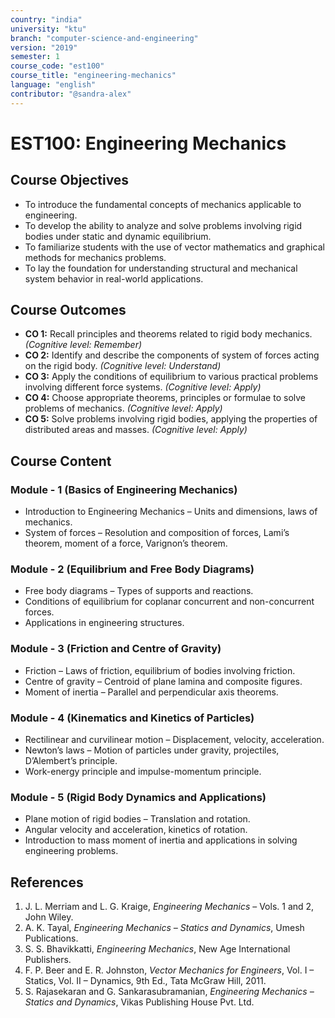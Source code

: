 ```yaml
---
country: "india"
university: "ktu"
branch: "computer-science-and-engineering"
version: "2019"
semester: 1
course_code: "est100"
course_title: "engineering-mechanics"
language: "english"
contributor: "@sandra-alex"
---
```

# EST100: Engineering Mechanics

## Course Objectives
* To introduce the fundamental concepts of mechanics applicable to engineering.
* To develop the ability to analyze and solve problems involving rigid bodies under static and dynamic equilibrium.
* To familiarize students with the use of vector mathematics and graphical methods for mechanics problems.
* To lay the foundation for understanding structural and mechanical system behavior in real-world applications.

## Course Outcomes
* **CO 1:** Recall principles and theorems related to rigid body mechanics. *(Cognitive level: Remember)*
* **CO 2:** Identify and describe the components of system of forces acting on the rigid body. *(Cognitive level: Understand)*
* **CO 3:** Apply the conditions of equilibrium to various practical problems involving different force systems. *(Cognitive level: Apply)*
* **CO 4:** Choose appropriate theorems, principles or formulae to solve problems of mechanics. *(Cognitive level: Apply)*
* **CO 5:** Solve problems involving rigid bodies, applying the properties of distributed areas and masses. *(Cognitive level: Apply)*

## Course Content

### Module - 1 (Basics of Engineering Mechanics)
* Introduction to Engineering Mechanics – Units and dimensions, laws of mechanics.
* System of forces – Resolution and composition of forces, Lami’s theorem, moment of a force, Varignon’s theorem.

### Module - 2 (Equilibrium and Free Body Diagrams)
* Free body diagrams – Types of supports and reactions.
* Conditions of equilibrium for coplanar concurrent and non-concurrent forces.
* Applications in engineering structures.

### Module - 3 (Friction and Centre of Gravity)
* Friction – Laws of friction, equilibrium of bodies involving friction.
* Centre of gravity – Centroid of plane lamina and composite figures.
* Moment of inertia – Parallel and perpendicular axis theorems.

### Module - 4 (Kinematics and Kinetics of Particles)
* Rectilinear and curvilinear motion – Displacement, velocity, acceleration.
* Newton’s laws – Motion of particles under gravity, projectiles, D’Alembert’s principle.
* Work-energy principle and impulse-momentum principle.

### Module - 5 (Rigid Body Dynamics and Applications)
* Plane motion of rigid bodies – Translation and rotation.
* Angular velocity and acceleration, kinetics of rotation.
* Introduction to mass moment of inertia and applications in solving engineering problems.

## References
1. J. L. Merriam and L. G. Kraige, *Engineering Mechanics* – Vols. 1 and 2, John Wiley.  
2. A. K. Tayal, *Engineering Mechanics – Statics and Dynamics*, Umesh Publications.  
3. S. S. Bhavikkatti, *Engineering Mechanics*, New Age International Publishers.  
4. F. P. Beer and E. R. Johnston, *Vector Mechanics for Engineers*, Vol. I – Statics, Vol. II – Dynamics, 9th Ed., Tata McGraw Hill, 2011.  
5. S. Rajasekaran and G. Sankarasubramanian, *Engineering Mechanics – Statics and Dynamics*, Vikas Publishing House Pvt. Ltd.
